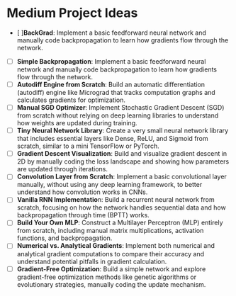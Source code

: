 # Medium Project Ideas 

- [ ]**BackGrad**: Implement a basic feedforward neural network and manually code backpropagation to learn how gradients flow through the network.
- [ ] **Simple Backpropagation**: Implement a basic feedforward neural network and manually code backpropagation to learn how gradients flow through the network.
- [ ] **Autodiff Engine from Scratch**: Build an automatic differentiation (autodiff) engine like Micrograd that tracks computation graphs and calculates gradients for optimization.
- [ ] **Manual SGD Optimizer**: Implement Stochastic Gradient Descent (SGD) from scratch without relying on deep learning libraries to understand how weights are updated during training.
- [ ] **Tiny Neural Network Library**: Create a very small neural network library that includes essential layers like Dense, ReLU, and Sigmoid from scratch, similar to a mini TensorFlow or PyTorch.
- [ ] **Gradient Descent Visualization**: Build and visualize gradient descent in 2D by manually coding the loss landscape and showing how parameters are updated through iterations.
- [ ] **Convolution Layer from Scratch**: Implement a basic convolutional layer manually, without using any deep learning framework, to better understand how convolution works in CNNs.
- [ ] **Vanilla RNN Implementatio**n: Build a recurrent neural network from scratch, focusing on how the network handles sequential data and how backpropagation through time (BPTT) works.
- [ ] **Build Your Own MLP**: Construct a Multilayer Perceptron (MLP) entirely from scratch, including manual matrix multiplications, activation functions, and backpropagation.
- [ ] **Numerical vs. Analytical Gradients**: Implement both numerical and analytical gradient computations to compare their accuracy and understand potential pitfalls in gradient calculation.
- [ ] **Gradient-Free Optimization**: Build a simple network and explore gradient-free optimization methods like genetic algorithms or evolutionary strategies, manually coding the update mechanism.
